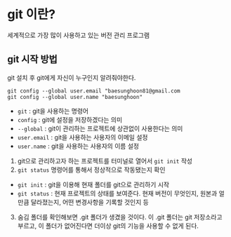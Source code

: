# git 이란?

 세계적으로 가장 많이 사용하고 있는 버전 관리 프로그램

 ## git 시작 방법
 git 설치 후 git에게 자신이 누구인지 알려줘야한다.
 ```git
 git config --global user.email "baesunghoon81@gmail.com
 git config --global user.name "baesunghoon"
 ```

 - `git` : git을 사용하는 명령어
 - `config` : git에 설정을 저장하겠다는 의미
 - `--global` : git이 관리하는 프로젝트에 상관없이 사용한다는 의미
 - `user.email` : git을 사용하는 사용자의 이메일 설정
 - `user.name` : git을 사용하는 사용자의 이름 설정

 1. git으로 관리하고자 하는 프로젝트를 터미널로 열어서 `git init` 작성
 2. `git status` 명령어를 통해서 정상적으로 작동됐는지 확인

 - `git init` : git을 이용해 현재 폴더를 git으로 관리하기 시작
 - `git status` : 현재 프로젝트의 상태를 보여준다. 현재 버전이 무엇인지, 원본과 얼만큼 달라졌는지, 어떤 변경사항을 기록할 것인지 등

 3. 숨김 폴더를 확인해보면 .git 폴더가 생겼을 것이다. 이 .git 폴더는 git 저장소라고 부르고, 이 폴더가 없어진다면 더이상 git의 기능을 사용할 수 없게 된다.



 



